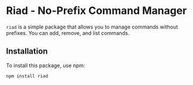 # Riad - No-Prefix Command Manager

`riad` is a simple package that allows you to manage commands without prefixes. You can add, remove, and list commands.

## Installation

To install this package, use npm:

```bash
npm install riad
